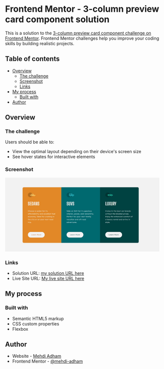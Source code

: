 # Frontend Mentor - 3-column preview card component solution

This is a solution to the [3-column preview card component challenge on Frontend Mentor](https://www.frontendmentor.io/challenges/3column-preview-card-component-pH92eAR2-). Frontend Mentor challenges help you improve your coding skills by building realistic projects. 

## Table of contents

- [Overview](#overview)
  - [The challenge](#the-challenge)
  - [Screenshot](#screenshot)
  - [Links](#links)
- [My process](#my-process)
  - [Built with](#built-with)
- [Author](#author)



## Overview

### The challenge

Users should be able to:

- View the optimal layout depending on their device's screen size
- See hover states for interactive elements

### Screenshot

![](/images/screenshot.jpg)


### Links

- Solution URL: [my solution URL here](https://www.frontendmentor.io/solutions/3column-preview-card-component-dxUGQpc50)
- Live Site URL: [My live site URL here](https://mehdi-adham.github.io/3-column-preview-card-component-main/)

## My process

### Built with

- Semantic HTML5 markup
- CSS custom properties
- Flexbox


## Author

- Website - [Mehdi Adham](https://github.com/mehdi-adham/)
- Frontend Mentor - [@mehdi-adham](https://www.frontendmentor.io/profile/mehdi-adham)


